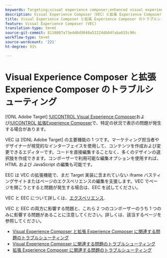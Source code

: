 ```yaml
---
keywords: Targeting;visual experience composer;enhanced visual experience composer;vec;troubleshoot visual experience composer;troubleshooting;eec;enhanced experience composer;tls;tls 1.2
description: Visual Experience Composer（VEC）と拡張 Experience Composer（EEC）では、特定の条件下で表示の問題が発生することがあります。
title: Visual Experience Composer と拡張 Experience Composer のトラブルシューティング
feature: Visual Experience Composer (VEC)
translation-type: tm+mt
source-git-commit: 8110807a73e4d6d9848a52224db04faba033c98c
workflow-type: tm+mt
source-wordcount: '221'
ht-degree: 91%

---
```



# Visual Experience Composer と拡張 Experience Composer のトラブルシューティング

[!DNL Adobe Target] [!UICONTROL Visual Experience Composer](VEC)および[!UICONTROL 拡張Experience Composer](EEC)で、特定の状況で表示の問題が発生する場合があります。

VEC は [!DNL Adobe Target] の主要機能の 1 つです。マーケティング担当者やデザイナーが視覚的なインターフェイスを使用して、コンテンツを作成および変更できるエディターです。コードを直接編集することなく、多くのデザインの選択肢を作成できます。コンポーザーで利用可能な編集オプションを使用すれば、HTML および JavaScript の編集も可能です。

EEC は VEC の拡張機能で、まだ Target 実装に含まれていない iframe バスティングサイトまたはページのエクスペリエンスの編集を支援します。VEC でページを開こうとすると問題が発生する場合は、EEC を試してください。

VEC と EEC について詳しくは、[エクスペリエンス](/help/c-experiences/experiences.md#concept_A2E10F6AFB3D4AEAB6951EE14688848D).

VEC と EEC の両方に影響する問題と、これら 2 つのコンポーザーのうち 1 つのみに影響する問題があることに注意してください。詳しくは、該当するページを参照してください。

* [Visual Experience Composer と拡張 Experience Composer に関連する問題のトラブルシューティング](/help/c-experiences/c-visual-experience-composer/r-troubleshoot-composer/issues-related-to-the-visual-experience-composer-vec-and-enhanced-experience-composer-eec.md)
* [Visual Experience Composer に関連する問題のトラブルシューティング](/help/c-experiences/c-visual-experience-composer/r-troubleshoot-composer/troubleshooting-issues-related-to-the-visual-experience-composer-vec.md)
* [拡張 Experience Composer に関連する問題のトラブルシューティング](/help/c-experiences/c-visual-experience-composer/r-troubleshoot-composer/troubleshooting-issues-related-to-the-enhanced-experience-composer-eec.md)